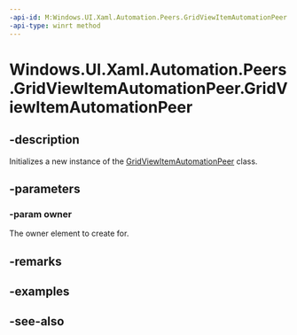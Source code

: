 ```yaml
---
-api-id: M:Windows.UI.Xaml.Automation.Peers.GridViewItemAutomationPeer.#ctor(Windows.UI.Xaml.Controls.GridViewItem)
-api-type: winrt method
---
```


<!-- Method syntax
public GridViewItemAutomationPeer(Windows.UI.Xaml.Controls.GridViewItem owner)
-->

# Windows.UI.Xaml.Automation.Peers.GridViewItemAutomationPeer.GridViewItemAutomationPeer

## -description
Initializes a new instance of the [GridViewItemAutomationPeer](gridviewitemautomationpeer.md) class.


## -parameters
### -param owner
The owner element to create for.

## -remarks

## -examples

## -see-also
